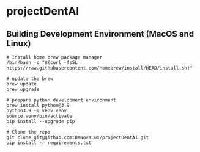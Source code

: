 # projectDentAI

## Building Development Environment (MacOS and Linux)

```
# Install home brew package manager
/bin/bash -c "$(curl -fsSL https://raw.githubusercontent.com/Homebrew/install/HEAD/install.sh)"

# update the brew
brew update
brew upgrade

# prepare python development environment
brew install python@3.9
python3.9 -m venv venv
source venv/bin/activate
pip install --upgrade pip

# Clone the repo
git clone git@github.com:DeNovaLux/projectDentAI.git
pip install -r requirements.txt
```
